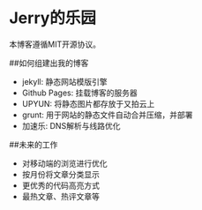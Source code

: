 Jerry的乐园
===========

本博客遵循MIT开源协议。

##如何组建出我的博客
- jekyll: 静态网站模版引擎
- Github Pages: 挂载博客的服务器
- UPYUN: 将静态图片都存放于又拍云上
- grunt: 用于网站的静态文件自动合并压缩，并部署
- 加速乐: DNS解析与线路优化

##未来的工作
- 对移动端的浏览进行优化
- 按月份将文章分类显示
- 更优秀的代码高亮方式
- 最热文章、热评文章等
